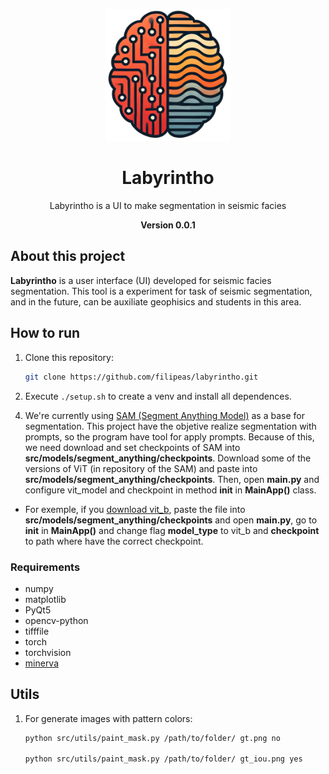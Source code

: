 <p align="center">
  <img src="src/assets/logo.png" alt="Labyrintho Logo" width="200" />
</p>

<h1 align="center">Labyrintho</h1>

<p align="center">
  Labyrintho is a UI to make segmentation in seismic facies
</p>
<p align="center">
  <strong>Version 0.0.1</strong>
</p>

## About this project

**Labyrintho** is a user interface (UI) developed for seismic facies segmentation. This tool is a experiment for task of seismic segmentation, and in the future, can be auxiliate geophisics and students in this area.

## How to run
1. Clone this repository:
   ```bash
   git clone https://github.com/filipeas/labyrintho.git

2. Execute ``` ./setup.sh ``` to create a venv and install all dependences.

<!-- 3. Configure labyrintho's env and run ``` python main.py ```. -->

4. We're currently using [SAM (Segment Anything Model)](https://github.com/facebookresearch/segment-anything) as a base for segmentation. This project have the objetive realize segmentation with prompts, so the program have tool for apply prompts. Because of this, we need download and set checkpoints of SAM into **src/models/segment_anything/checkpoints**. Download some of the versions of ViT (in repository of the SAM) and paste into **src/models/segment_anything/checkpoints**. Then, open **main.py** and configure vit_model and checkpoint in method **__init__** in **MainApp()** class.
- For exemple, if you [download vit_b](https://github.com/facebookresearch/segment-anything?tab=readme-ov-file#model-checkpoints), paste the file into **src/models/segment_anything/checkpoints** and open **main.py**, go to **__init__** in **MainApp()** and change flag **model_type** to vit_b and **checkpoint** to path where have the correct checkpoint.

### Requirements
- numpy
- matplotlib
- PyQt5
- opencv-python
- tifffile
- torch
- torchvision
- [minerva](https://github.com/discovery-unicamp/Minerva)

## Utils
1. For generate images with pattern colors:
    ```bash
    python src/utils/paint_mask.py /path/to/folder/ gt.png no

    python src/utils/paint_mask.py /path/to/folder/ gt_iou.png yes 
